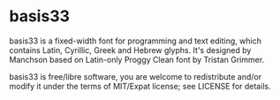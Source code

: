 basis33
=======

basis33 is a fixed-width font for programming and text editing, which contains Latin, Cyrillic, Greek and Hebrew glyphs. It's designed by Manchson based on Latin-only Proggy Clean font by Tristan Grimmer.

basis33 is free/libre software, you are welcome to redistribute and/or modify it under the terms of MIT/Expat license; see LICENSE for details.
